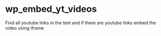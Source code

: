 # wp_embed_yt_videos
Find all youtube links in the text and if there are youtube links embed the video using iframe
